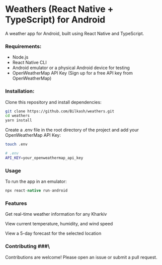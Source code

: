 # Weathers (React Native + TypeScript) for Android #
A weather app for Android, built using React Native and TypeScript.

### Requirements: ###
* Node.js
* React Native CLI
* Android emulator or a physical Android device for testing
* OpenWeatherMap API Key (Sign up for a free API key from OpenWeatherMap)

### Installation: ###
Clone this repository and install dependencies:

```bash
git clone https://github.com/Bilkash/weathers.git
cd weathers
yarn install
```
Create a .env file in the root directory of the project and add your OpenWeatherMap API Key:

```bash
touch .env
```

```bash
# .env
API_KEY=your_openweathermap_api_key
```

### Usage ###
To run the app in an emulator:

```java
npx react-native run-android
```

### Features ###
Get real-time weather information for any Kharkiv

View current temperature, humidity, and wind speed

View a 5-day forecast for the selected location

### Contributing ###\
Contributions are welcome! Please open an issue or submit a pull request.
